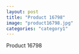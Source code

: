 ```yaml
---
layout: post
title: "Product 16798"
image: "product16798.jpg"
categories: "category1"
---
```

Product 16798
